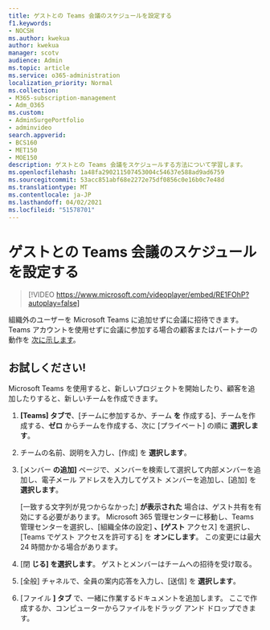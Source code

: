 ```yaml
---
title: ゲストとの Teams 会議のスケジュールを設定する
f1.keywords:
- NOCSH
ms.author: kwekua
author: kwekua
manager: scotv
audience: Admin
ms.topic: article
ms.service: o365-administration
localization_priority: Normal
ms.collection:
- M365-subscription-management
- Adm_O365
ms.custom:
- AdminSurgePortfolio
- adminvideo
search.appverid:
- BCS160
- MET150
- MOE150
description: ゲストとの Teams 会議をスケジュールする方法について学習します。
ms.openlocfilehash: 1a48fa290211507453004c54637e588ad9ad6759
ms.sourcegitcommit: 53acc851abf68e2272e75df0856c0e16b0c7e48d
ms.translationtype: MT
ms.contentlocale: ja-JP
ms.lasthandoff: 04/02/2021
ms.locfileid: "51578701"
---
```

# <a name="schedule-a-teams-meeting-with-guests"></a>ゲストとの Teams 会議のスケジュールを設定する

> [!VIDEO https://www.microsoft.com/videoplayer/embed/RE1FOhP?autoplay=false]

組織外のユーザーを Microsoft Teams に追加せずに会議に招待できます。 Teams アカウントを使用せずに会議に参加する場合の顧客またはパートナーの動作を [次に示します](https://support.microsoft.com/office/c6efc38f-4e03-4e79-b28f-e65a4c039508)。

## <a name="try-it"></a>お試しください!

Microsoft Teams を使用すると、新しいプロジェクトを開始したり、顧客を追加したりすると、新しいチームを作成できます。

1. **[Teams] タブで**、[チームに参加するか、チーム **を** 作成する]、チームを作成する、**ゼロ** からチームを作成する、次に [プライベート] の順に **選択します**。
2. チームの名前、説明を入力し、[作成] を  **選択します**。
3. [メンバー  **の追加]**  ページで、メンバーを検索して選択して内部メンバーを追加し、電子メール アドレスを入力してゲスト メンバーを追加し、[追加] を  **選択します**。

    [一致する文字列が見つからなかった]  **が表示された** 場合は、ゲスト共有を有効にする必要があります。 Microsoft 365 管理センターに移動し、Teams 管理センターを選択し、[組織全体の設定] **、[ゲスト** アクセス] を選択し、[Teams でゲスト アクセスを許可する] を **オンにします**。 この変更には最大 24 時間かかる場合があります。

1. [閉  **じる] を選択します**。 ゲストとメンバーはチームへの招待を受け取る。
2. [全般] チャネルで、全員の案内応答を入力し、[送信] を  **選択します**。
3. [ファイル  **] タブ** で、一緒に作業するドキュメントを追加します。 ここで作成するか、コンピューターからファイルをドラッグ アンド ドロップできます。